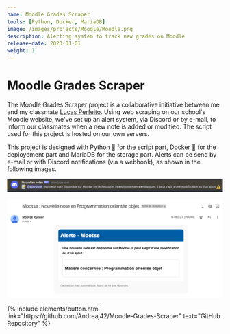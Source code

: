 ```yaml
---
name: Moodle Grades Scraper
tools: [Python, Docker, MariaDB]
image: /images/projects/Moodle/Moodle.png
description: Alerting system to track new grades on Moodle
release-date: 2023-01-01
weight: 1
---
```


# Moodle Grades Scraper

The Moodle Grades Scraper project is a collaborative initiative between me and my classmate <a href = "https://fr.linkedin.com/in/lucas-perfeito"> Lucas Perfeito</a>. Using web scraping on our school's Moodle website, we've set up an alert system, via Discord or by e-mail, to inform our classmates when a new note is added or modified. The script used for this project is hosted on our own servers.

This project is designed with Python 🐍 for the script part, Docker 🐳 for the deployement part and MariaDB for the storage part.
Alerts can be send by e-mail or with Discord notifications (via a webhook), as shown in the following images.

![notify](/images/projects/Moodle/discord.png)

![notify](/images/projects/Moodle/mail.png)


<p class="text-center">
{% include elements/button.html link="https://github.com/Andreaj42/Moodle-Grades-Scraper" text="GitHub Repository" %}
</p>